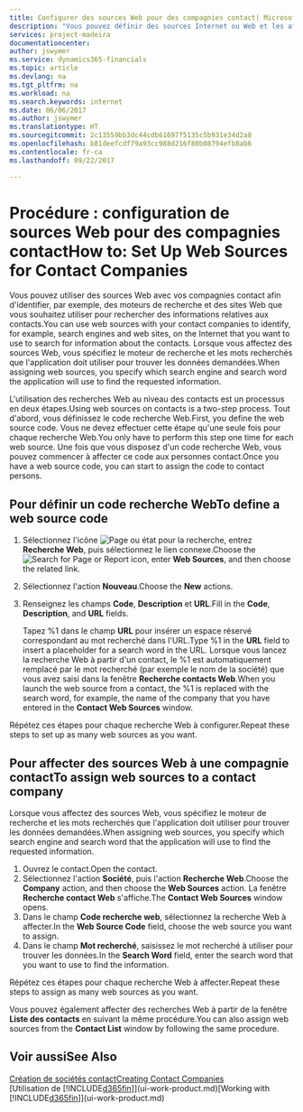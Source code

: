 ```yaml
---
title: Configurer des sources Web pour des compagnies contact| Microsoft Docs
description: "Vous pouvez définir des sources Internet ou Web et les affecter à une compagnie contact pour identifier la manière dont vous souhaitez rechercher des informations sur vos contacts."
services: project-madeira
documentationcenter: 
author: jswymer
ms.service: dynamics365-financials
ms.topic: article
ms.devlang: na
ms.tgt_pltfrm: na
ms.workload: na
ms.search.keywords: internet
ms.date: 06/06/2017
ms.author: jswymer
ms.translationtype: HT
ms.sourcegitcommit: 2c13559bb3dc44cdb61697f5135c5b931e34d2a8
ms.openlocfilehash: b81deefcdf79a93cc988d216f80b08794efb8ab6
ms.contentlocale: fr-ca
ms.lasthandoff: 09/22/2017

---
```

# <a name="how-to-set-up-web-sources-for-contact-companies"></a><span data-ttu-id="07295-103">Procédure : configuration de sources Web pour des compagnies contact</span><span class="sxs-lookup"><span data-stu-id="07295-103">How to: Set Up Web Sources for Contact Companies</span></span>
<span data-ttu-id="07295-104">Vous pouvez utiliser des sources Web avec vos compagnies contact afin d'identifier, par exemple, des moteurs de recherche et des sites Web que vous souhaitez utiliser pour rechercher des informations relatives aux contacts.</span><span class="sxs-lookup"><span data-stu-id="07295-104">You can use web sources with your contact companies to identify, for example, search engines and web sites, on the Internet that you want to use to search for information about the contacts.</span></span> <span data-ttu-id="07295-105">Lorsque vous affectez des sources Web, vous spécifiez le moteur de recherche et les mots recherchés que l'application doit utiliser pour trouver les données demandées.</span><span class="sxs-lookup"><span data-stu-id="07295-105">When assigning web sources, you specify which search engine and search word the application will use to find the requested information.</span></span>

<span data-ttu-id="07295-106">L'utilisation des recherches Web au niveau des contacts est un processus en deux étapes.</span><span class="sxs-lookup"><span data-stu-id="07295-106">Using web sources on contacts is a two-step process.</span></span> <span data-ttu-id="07295-107">Tout d'abord, vous définissez le code recherche Web.</span><span class="sxs-lookup"><span data-stu-id="07295-107">First, you define the web source code.</span></span> <span data-ttu-id="07295-108">Vous ne devez effectuer cette étape qu'une seule fois pour chaque recherche Web.</span><span class="sxs-lookup"><span data-stu-id="07295-108">You only have to perform this step one time for each web source.</span></span> <span data-ttu-id="07295-109">Une fois que vous disposez d'un code recherche Web, vous pouvez commencer à affecter ce code aux personnes contact.</span><span class="sxs-lookup"><span data-stu-id="07295-109">Once you have a web source code, you can start to assign the code to contact persons.</span></span>

## <a name="to-define-a-web-source-code"></a><span data-ttu-id="07295-110">Pour définir un code recherche Web</span><span class="sxs-lookup"><span data-stu-id="07295-110">To define a web source code</span></span>
1. <span data-ttu-id="07295-111">Sélectionnez l'icône ![Page ou état pour la recherche](media/ui-search/search_small.png "icône Page ou état pour la recherche"), entrez **Recherche Web**, puis sélectionnez le lien connexe.</span><span class="sxs-lookup"><span data-stu-id="07295-111">Choose the ![Search for Page or Report](media/ui-search/search_small.png "Search for Page or Report icon") icon, enter **Web Sources**, and then choose the related link.</span></span>
2. <span data-ttu-id="07295-112">Sélectionnez l'action **Nouveau**.</span><span class="sxs-lookup"><span data-stu-id="07295-112">Choose the **New** actions.</span></span>
3. <span data-ttu-id="07295-113">Renseignez les champs **Code**, **Description** et **URL**.</span><span class="sxs-lookup"><span data-stu-id="07295-113">Fill in the **Code**, **Description**, and **URL** fields.</span></span>

    <span data-ttu-id="07295-114">Tapez %1 dans le champ **URL** pour insérer un espace réservé correspondant au mot recherché dans l'URL.</span><span class="sxs-lookup"><span data-stu-id="07295-114">Type %1 in the **URL** field to insert a placeholder for a search word in the URL.</span></span> <span data-ttu-id="07295-115">Lorsque vous lancez la recherche Web à partir d'un contact, le %1 est automatiquement remplacé par le mot recherché (par exemple le nom de la société) que vous avez saisi dans la fenêtre **Recherche contacts Web**.</span><span class="sxs-lookup"><span data-stu-id="07295-115">When you launch the web source from a contact, the %1 is replaced with the search word, for example, the name of the company that you have entered in the **Contact Web Sources** window.</span></span>

<span data-ttu-id="07295-116">Répétez ces étapes pour chaque recherche Web à configurer.</span><span class="sxs-lookup"><span data-stu-id="07295-116">Repeat these steps to set up as many web sources as you want.</span></span>

## <a name="to-assign-web-sources-to-a-contact-company"></a><span data-ttu-id="07295-117">Pour affecter des sources Web à une compagnie contact</span><span class="sxs-lookup"><span data-stu-id="07295-117">To assign web sources to a contact company</span></span>
<span data-ttu-id="07295-118">Lorsque vous affectez des sources Web, vous spécifiez le moteur de recherche et les mots recherchés que l'application doit utiliser pour trouver les données demandées.</span><span class="sxs-lookup"><span data-stu-id="07295-118">When assigning web sources, you specify which search engine and search word that the application will use to find the requested information.</span></span>

1. <span data-ttu-id="07295-119">Ouvrez le contact.</span><span class="sxs-lookup"><span data-stu-id="07295-119">Open the contact.</span></span>
2. <span data-ttu-id="07295-120">Sélectionnez l'action **Société**, puis l'action **Recherche Web**.</span><span class="sxs-lookup"><span data-stu-id="07295-120">Choose the **Company** action, and then choose the **Web Sources** action.</span></span> <span data-ttu-id="07295-121">La fenêtre **Recherche contact Web** s'affiche.</span><span class="sxs-lookup"><span data-stu-id="07295-121">The **Contact Web Sources** window opens.</span></span>
3. <span data-ttu-id="07295-122">Dans le champ **Code recherche web**, sélectionnez la recherche Web à affecter.</span><span class="sxs-lookup"><span data-stu-id="07295-122">In the **Web Source Code** field, choose the web source you want to assign.</span></span>
4. <span data-ttu-id="07295-123">Dans le champ **Mot recherché**, saisissez le mot recherché à utiliser pour trouver les données.</span><span class="sxs-lookup"><span data-stu-id="07295-123">In the **Search Word** field, enter the search word that you want to use to find the information.</span></span>

<span data-ttu-id="07295-124">Répétez ces étapes pour chaque recherche Web à affecter.</span><span class="sxs-lookup"><span data-stu-id="07295-124">Repeat these steps to assign as many web sources as you want.</span></span>

<span data-ttu-id="07295-125">Vous pouvez également affecter des recherches Web à partir de la fenêtre **Liste des contacts** en suivant la même procédure.</span><span class="sxs-lookup"><span data-stu-id="07295-125">You can also assign web sources from the **Contact List** window by following the same procedure.</span></span>

## <a name="see-also"></a><span data-ttu-id="07295-126">Voir aussi</span><span class="sxs-lookup"><span data-stu-id="07295-126">See Also</span></span>
[<span data-ttu-id="07295-127">Création de sociétés contact</span><span class="sxs-lookup"><span data-stu-id="07295-127">Creating Contact Companies</span></span>](marketing-create-contact-companies.md)  
<span data-ttu-id="07295-128">[Utilisation de [!INCLUDE[d365fin](includes/d365fin_md.md)]](ui-work-product.md)</span><span class="sxs-lookup"><span data-stu-id="07295-128">[Working with [!INCLUDE[d365fin](includes/d365fin_md.md)]](ui-work-product.md)</span></span>

